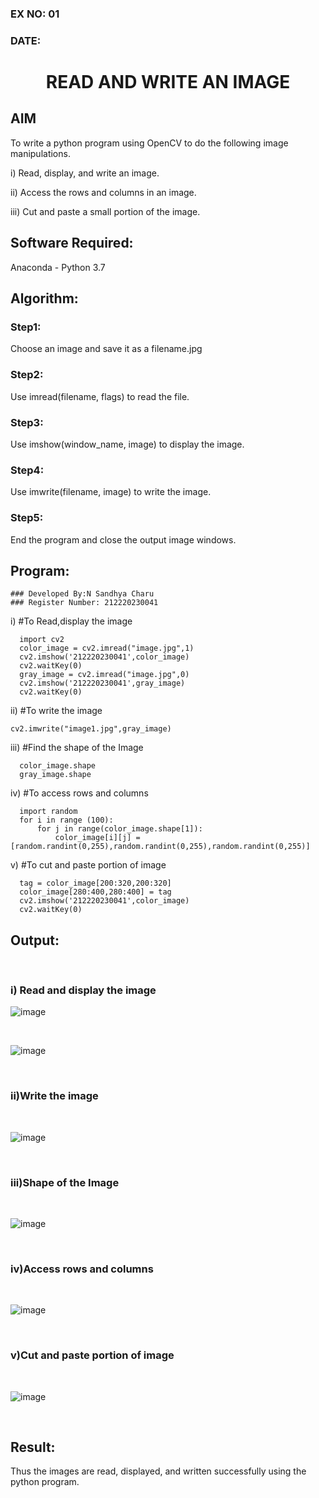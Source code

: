 ### EX NO: 01
### DATE:
# <p align="center">READ AND WRITE AN IMAGE</p>
## AIM
To write a python program using OpenCV to do the following image manipulations.

i) Read, display, and write an image.

ii) Access the rows and columns in an image.

iii) Cut and paste a small portion of the image.

## Software Required:
Anaconda - Python 3.7
## Algorithm:
### Step1:
Choose an image and save it as a filename.jpg
### Step2:
Use imread(filename, flags) to read the file.
### Step3:
Use imshow(window_name, image) to display the image.
### Step4:
Use imwrite(filename, image) to write the image.
### Step5:
End the program and close the output image windows.
## Program:
```
### Developed By:N Sandhya Charu
### Register Number: 212220230041
```
i) #To Read,display the image
```python3
  import cv2
  color_image = cv2.imread("image.jpg",1)
  cv2.imshow('212220230041',color_image)
  cv2.waitKey(0)
  gray_image = cv2.imread("image.jpg",0)
  cv2.imshow('212220230041',gray_image)
  cv2.waitKey(0)
```
ii) #To write the image
```python3
cv2.imwrite("image1.jpg",gray_image)

```
iii) #Find the shape of the Image
```python3
  color_image.shape
  gray_image.shape
```
iv) #To access rows and columns
```python3
  import random
  for i in range (100):
      for j in range(color_image.shape[1]):
          color_image[i][j] = [random.randint(0,255),random.randint(0,255),random.randint(0,255)]

```
v) #To cut and paste portion of image
```python3
  tag = color_image[200:320,200:320]
  color_image[280:400,280:400] = tag
  cv2.imshow('212220230041',color_image)
  cv2.waitKey(0)

```

## Output:

<br>

### i) Read and display the image

![image](https://user-images.githubusercontent.com/75235167/161373171-20a693d9-84af-43c6-ac2d-65f28106f051.png)

<br>

![image](https://user-images.githubusercontent.com/75235167/161373280-83324666-c349-41e0-b5a8-205dfbf615e9.png)

<br>

### ii)Write the image
<br>

![image](https://user-images.githubusercontent.com/75235167/161373272-6c270be7-83a7-4d38-aa38-803cc5838155.png)

<br>

### iii)Shape of the Image

<br>

![image](https://user-images.githubusercontent.com/75235167/161373294-a61dbcfa-e220-446f-b03c-9af4a59aeb25.png)

<br>

### iv)Access rows and columns

<br>

![image](https://user-images.githubusercontent.com/75235167/161373404-b65f8e1b-e863-40bc-a676-5194cd9788aa.png)

<br>

### v)Cut and paste portion of image

<br>

![image](https://user-images.githubusercontent.com/75235167/161373540-f2a22c99-216f-463b-a703-10584d245286.png)

<br>

## Result:
Thus the images are read, displayed, and written successfully using the python program.

